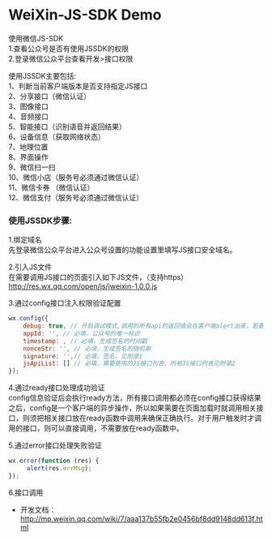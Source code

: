 # WeiXin-JS-SDK  Demo

使用微信JS-SDK        
1.查看公众号是否有使用JSSDK的权限        
2.登录微信公众平台查看开发>接口权限        

使用JSSDK主要包括:        
1、判断当前客户端版本是否支持指定JS接口        
2、分享接口（微信认证）        
3、图像接口        
4、音频接口        
5、智能接口（识别语音并返回结果）        
6、设备信息（获取网络状态）        
7、地理位置        
8、界面操作        
9、微信扫一扫        
10、微信小店（服务号必须通过微信认证）        
11、微信卡券 （微信认证）        
12、微信支付（服务号必须通过微信认证）        

### 使用JSSDK步骤:        
1.绑定域名        
先登录微信公众平台进入公众号设置的功能设置里填写JS接口安全域名。        

2.引入JS文件        
在需要调用JS接口的页面引入如下JS文件，（支持https）        
http://res.wx.qq.com/open/js/jweixin-1.0.0.js        

3.通过config接口注入权限验证配置                
```javascript
wx.config({
    debug: true, // 开启调试模式,调用的所有api的返回值会在客户端alert出来，若要查看传入的参数，可以在pc端打开，参数信息会通过log打出，仅在pc端时才会打印。
    appId: '', // 必填，公众号的唯一标识
    timestamp: , // 必填，生成签名的时间戳
    nonceStr: '', // 必填，生成签名的随机串
    signature: '',// 必填，签名，见附录1
    jsApiList: [] // 必填，需要使用的JS接口列表，所有JS接口列表见附录2
});
```

4.通过ready接口处理成功验证                
config信息验证后会执行ready方法，所有接口调用都必须在config接口获得结果之后，config是一个客户端的异步操作，所以如果需要在页面加载时就调用相关接口，则须把相关接口放在ready函数中调用来确保正确执行。对于用户触发时才调用的接口，则可以直接调用，不需要放在ready函数中。        

5.通过error接口处理失败验证        
```javascript
wx.error(function (res) {        
     alert(res.errMsg);        
});        
```

6.接口调用        


- 开发文档：http://mp.weixin.qq.com/wiki/7/aaa137b55fb2e0456bf8dd9148dd613f.html
